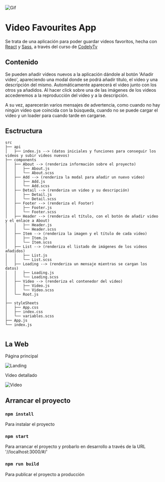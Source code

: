 ![Gif](https://media.giphy.com/media/fDNGJgYm6xIfm/giphy.gif)

# Video Favourites App

Se trata de una aplicación para poder guardar videos favoritos, hecha con [React](https://es.reactjs.org/) y [Sass](https://sass-lang.com/), a través del curso de [CodelyTv](https://codely.tv/pro/cursos)

## Contenido

Se pueden añadir vídeos nuevos a la aplicación dándole al botón 'Añadir video', apareciendo una modal donde se podrá añadir título, el video y una descripción del mismo. Automáticamente aparecerá el video junto con los otros ya añadidos. Al hacer click sobre una de las imágenes de los videos accederemos a la reproducción del video y a la descripción.

A su vez, aparecerán varios mensajes de advertencia, como cuando no hay ningún video que coincida con la búsqueda, cuando no se puede cargar el video y un loader para cuando tarde en cargarse.

## Esctructura

~~~
src
├── api
│   ├── index.js --> (datos iniciales y funciones para conseguir los videos y subir videos nuevos)
├── components
│   ├── About --> (renderiza información sobre el proyecto)
│   │   ├── About.js
│   │   └── About.scss
│   ├── Add --> (renderiza la modal para añadir un nuevo video)
│   │   ├── Add.js
│   │   └── Add.scss
│   ├── Detail --> (renderiza un video y su descripción)
│   │   ├── Detail.js
│   │   └── Detail.scss
│   ├── Footer --> (renderiza el Footer)
│   │   ├── Footer.js
│   │   └── Footer.scss
│   ├── Header --> (renderiza el título, con el botón de añadir video y el enlace a About)
│   │   ├── Header.js
│   │   └── Header.scss
│   ├── Item --> (renderiza la imagen y el título de cada video)
│   │   ├── Item.js
│   │   └── Item.scss
│   ├── List --> (renderiza el listado de imágenes de los videos añadidos)
│   │   ├── List.js
│   │   └── List.scss
│   ├── Loading --> (renderiza un mensaje mientras se cargan los datos)
│   │   ├── Loading.js
│   │   └── Loading.scss
│   ├── Video --> (renderiza el contenedor del video)
│   │   ├── Video.js
│   │   └── Video.scss
│   └── Root.js
│
├── styleSheets
│   ├── App.css
│   ├── index.css
│   └── variables.scss
├── App.js
└── index.js


~~~

## La Web

Página principal

![Landing](https://i.ibb.co/H4tVL4L/Captura-de-pantalla-2020-12-19-a-las-17-17-44.png)

Video detallado

![Video](https://i.ibb.co/Kjp4xPc/Captura-de-pantalla-2020-12-19-a-las-17-18-10.png)

## Arrancar el proyecto

### `npm install`

Para instalar el proyecto

### `npm start`

Para arrancar el proyecto y probarlo en desarrollo a través de la URL '//localhost:3000/#/'

### `npm run build`

Para publicar el proyecto a producción

